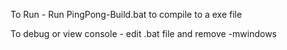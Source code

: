 To Run - 
Run PingPong-Build.bat to compile to a exe file 

To debug or view console - 
edit .bat file and remove -mwindows
